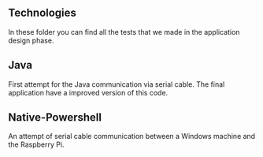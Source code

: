 ## Technologies
In these folder you can find all the tests that we made in the application design phase.
## Java
First attempt for the Java communication via serial cable. The final application have a improved version of this code.
## Native-Powershell
An attempt of serial cable communication between a Windows machine and the Raspberry Pi.